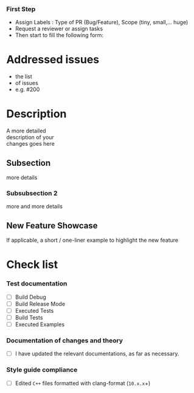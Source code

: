 ### First Step 
- Assign Labels : Type of PR (Bug/Feature), Scope (tiny, small,... huge) 
- Request a reviewer or assign tasks 
- Then start to fill the following form:

# Addressed issues
*  the list
*  of issues
*  e.g. #200 

# Description
A more detailed  
description of your  
changes goes here  

## Subsection
more details

### Subsubsection 2
more and more details

## New Feature Showcase 
If applicable, a short / one-liner example to highlight the new feature


# Check list
### Test documentation
* [ ]  Build Debug
* [ ]  Build Release Mode
* [ ]  Executed Tests
* [ ]  Build Tests
* [ ]  Executed Examples

### Documentation of changes and theory
* [ ]  I have updated the relevant documentations, as far as necessary.

### Style guide compliance
* [ ]  Edited `C++` files formatted with clang-format (`10.x.x`+)

